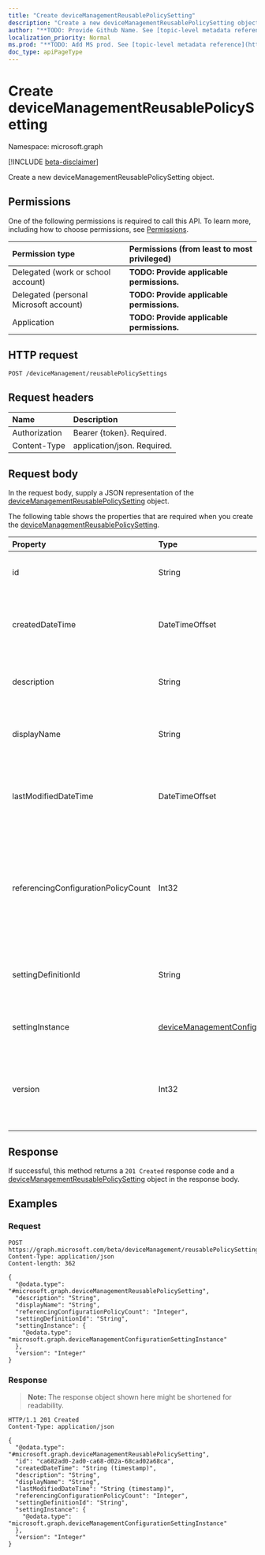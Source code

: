 ```yaml
---
title: "Create deviceManagementReusablePolicySetting"
description: "Create a new deviceManagementReusablePolicySetting object."
author: "**TODO: Provide Github Name. See [topic-level metadata reference](https://msgo.azurewebsites.net/add/document/guidelines/metadata.html#topic-level-metadata)**"
localization_priority: Normal
ms.prod: "**TODO: Add MS prod. See [topic-level metadata reference](https://msgo.azurewebsites.net/add/document/guidelines/metadata.html#topic-level-metadata)**"
doc_type: apiPageType
---
```


# Create deviceManagementReusablePolicySetting
Namespace: microsoft.graph

[!INCLUDE [beta-disclaimer](../../includes/beta-disclaimer.md)]

Create a new deviceManagementReusablePolicySetting object.

## Permissions
One of the following permissions is required to call this API. To learn more, including how to choose permissions, see [Permissions](/graph/permissions-reference).

|Permission type|Permissions (from least to most privileged)|
|:---|:---|
|Delegated (work or school account)|**TODO: Provide applicable permissions.**|
|Delegated (personal Microsoft account)|**TODO: Provide applicable permissions.**|
|Application|**TODO: Provide applicable permissions.**|

## HTTP request

<!-- {
  "blockType": "ignored"
}
-->
``` http
POST /deviceManagement/reusablePolicySettings
```

## Request headers
|Name|Description|
|:---|:---|
|Authorization|Bearer {token}. Required.|
|Content-Type|application/json. Required.|

## Request body
In the request body, supply a JSON representation of the [deviceManagementReusablePolicySetting](../resources/devicemanagementreusablepolicysetting.md) object.

The following table shows the properties that are required when you create the [deviceManagementReusablePolicySetting](../resources/devicemanagementreusablepolicysetting.md).

|Property|Type|Description|
|:---|:---|:---|
|id|String|**TODO: Add Description** Inherited from [entity](../resources/entity.md)|
|createdDateTime|DateTimeOffset|reusable setting creation date and time. This property is read-only.|
|description|String|reusable setting description supplied by user.|
|displayName|String|reusable setting display name supplied by user.|
|lastModifiedDateTime|DateTimeOffset|date and time when reusable setting was last modified. This property is read-only.|
|referencingConfigurationPolicyCount|Int32|count of configuration policies referencing the current reusable setting. Valid values 0 to 2147483647. This property is read-only.|
|settingDefinitionId|String|setting definition id associated with this reusable setting.|
|settingInstance|[deviceManagementConfigurationSettingInstance](../resources/devicemanagementconfigurationsettinginstance.md)|reusable setting configuration instance|
|version|Int32|version number for reusable setting. Valid values 0 to 2147483647. This property is read-only.|



## Response

If successful, this method returns a `201 Created` response code and a [deviceManagementReusablePolicySetting](../resources/devicemanagementreusablepolicysetting.md) object in the response body.

## Examples

### Request
<!-- {
  "blockType": "request",
  "name": "create_devicemanagementreusablepolicysetting_from_"
}
-->
``` http
POST https://graph.microsoft.com/beta/deviceManagement/reusablePolicySettings
Content-Type: application/json
Content-length: 362

{
  "@odata.type": "#microsoft.graph.deviceManagementReusablePolicySetting",
  "description": "String",
  "displayName": "String",
  "referencingConfigurationPolicyCount": "Integer",
  "settingDefinitionId": "String",
  "settingInstance": {
    "@odata.type": "microsoft.graph.deviceManagementConfigurationSettingInstance"
  },
  "version": "Integer"
}
```


### Response
>**Note:** The response object shown here might be shortened for readability.
<!-- {
  "blockType": "response",
  "truncated": true,
  "@odata.type": "microsoft.graph.deviceManagementReusablePolicySetting"
}
-->
``` http
HTTP/1.1 201 Created
Content-Type: application/json

{
  "@odata.type": "#microsoft.graph.deviceManagementReusablePolicySetting",
  "id": "ca682ad0-2ad0-ca68-d02a-68cad02a68ca",
  "createdDateTime": "String (timestamp)",
  "description": "String",
  "displayName": "String",
  "lastModifiedDateTime": "String (timestamp)",
  "referencingConfigurationPolicyCount": "Integer",
  "settingDefinitionId": "String",
  "settingInstance": {
    "@odata.type": "microsoft.graph.deviceManagementConfigurationSettingInstance"
  },
  "version": "Integer"
}
```

